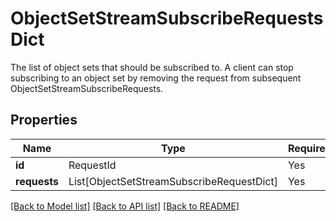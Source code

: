 # ObjectSetStreamSubscribeRequestsDict

The list of object sets that should be subscribed to. A client can stop subscribing to an object set 
by removing the request from subsequent ObjectSetStreamSubscribeRequests.


## Properties
| Name | Type | Required | Description |
| ------------ | ------------- | ------------- | ------------- |
**id** | RequestId | Yes |  |
**requests** | List[ObjectSetStreamSubscribeRequestDict] | Yes |  |


[[Back to Model list]](../../README.md#models-v1-link) [[Back to API list]](../../README.md#documentation-for-api-endpoints) [[Back to README]](../../README.md)
